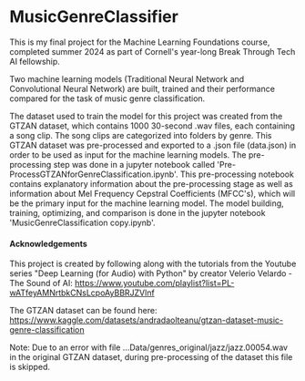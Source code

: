 # MusicGenreClassifier

This is my final project for the Machine Learning Foundations course, completed summer 2024 as part of Cornell's year-long Break Through Tech AI fellowship. 

Two machine learning models (Traditional Neural Network and Convolutional Neural Network) are built, trained and their performance compared for the task of music genre classification.

The dataset used to train the model for this project was created from the GTZAN dataset, which contains 1000 30-second .wav files, each containing a song clip. The song clips are categorized into folders by genre. This GTZAN dataset was pre-processed and exported to a .json file (data.json) in order to be used as input for the machine learning models. The pre-processing step was done in a jupyter notebook called 'Pre-ProcessGTZANforGenreClassification.ipynb'. This pre-processing notebook contains explanatory information about the pre-processing stage as well as information about Mel Frequency Cepstral Coefficients (MFCC's), which will be the primary input for the machine learning model. The model building, training, optimizing, and comparison is done in the jupyter notebook 'MusicGenreClassification copy.ipynb'.

#### Acknowledgements

This project is created by following along with the tutorials from the Youtube series "Deep Learning (for Audio) with Python" by creator Velerio Velardo - The Sound of AI: https://www.youtube.com/playlist?list=PL-wATfeyAMNrtbkCNsLcpoAyBBRJZVlnf

The GTZAN dataset can be found here: https://www.kaggle.com/datasets/andradaolteanu/gtzan-dataset-music-genre-classification

Note: Due to an error with file ...Data/genres_original/jazz/jazz.00054.wav in the original GTZAN dataset, during pre-processing of the dataset this file is skipped.
